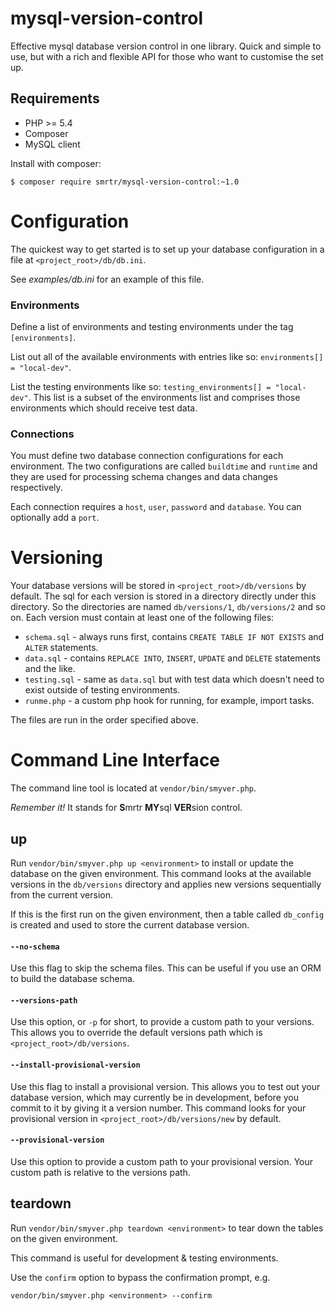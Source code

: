 mysql-version-control
=====================

Effective mysql database version control in one library. Quick and simple to use, but with a rich and flexible
API for those who want to customise the set up.

## Requirements
 - PHP >= 5.4
 - Composer
 - MySQL client

Install with composer:

    $ composer require smrtr/mysql-version-control:~1.0

# Configuration
The quickest way to get started is to set up your database configuration in a file at `<project_root>/db/db.ini`.

See *examples/db.ini* for an example of this file.

### Environments
Define a list of environments and testing environments under the tag `[environments]`.

List out all of the available environments with entries like so: `environments[] = "local-dev"`.

List the testing environments like so: `testing_environments[] = "local-dev"`.
This list is a subset of the environments list and comprises those environments which should receive test data.

### Connections
You must define two database connection configurations for each environment.
The two configurations are called `buildtime` and `runtime` and they are used for processing schema changes and data
changes respectively.

Each connection requires a `host`, `user`, `password` and `database`. You can optionally add a `port`.

# Versioning
Your database versions will be stored in `<project_root>/db/versions` by default.
The sql for each version is stored in a directory directly under this directory.
So the directories are named `db/versions/1`, `db/versions/2` and so on.
Each version must contain at least one of the following files:

 - `schema.sql` - always runs first, contains `CREATE TABLE IF NOT EXISTS` and `ALTER` statements.
 - `data.sql` - contains `REPLACE INTO`, `INSERT`, `UPDATE` and `DELETE` statements and the like.
 - `testing.sql` - same as `data.sql` but with test data which doesn't need to exist outside of testing environments.
 - `runme.php` - a custom php hook for running, for example, import tasks.

The files are run in the order specified above.

# Command Line Interface
The command line tool is located at `vendor/bin/smyver.php`. 

*Remember it!* It stands for **S**mrtr **MY**sql **VER**sion control.

## up
Run `vendor/bin/smyver.php up <environment>` to install or update the database on the given environment.
This command looks at the available versions in the `db/versions` directory and applies new versions sequentially
from the current version.

If this is the first run on the given environment, then a table called `db_config` is created and used to store the
current database version.

#### `--no-schema`
Use this flag to skip the schema files. This can be useful if you use an ORM to build the database schema.

#### `--versions-path`
Use this option, or `-p` for short, to provide a custom path to your versions.
This allows you to override the default versions path which is `<project_root>/db/versions`.

#### `--install-provisional-version`
Use this flag to install a provisional version. This allows you to test out your database version, which may currently
be in development, before you commit to it by giving it a version number. This command looks for your provisional
version in `<project_root>/db/versions/new` by default.

#### `--provisional-version`
Use this option to provide a custom path to your provisional version. Your custom path is relative to the versions path.

## teardown
Run `vendor/bin/smyver.php teardown <environment>` to tear down the tables on the given environment.

This command is useful for development & testing environments.

Use the `confirm` option to bypass the confirmation prompt, e.g.

    vendor/bin/smyver.php <environment> --confirm
